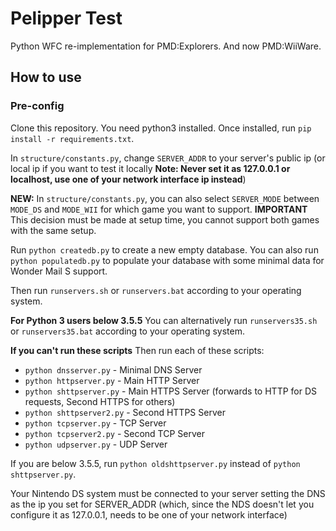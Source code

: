 # Pelipper Test

Python WFC re-implementation for PMD:Explorers.
And now PMD:WiiWare.

## How to use

### Pre-config

Clone this repository.
You need python3 installed.
Once installed, run `pip install -r requirements.txt`.

In `structure/constants.py`, change `SERVER_ADDR` to your server's public ip
(or local ip if you want to test it locally **Note: Never set it as 127.0.0.1 or localhost, use one of your network interface ip instead**)

**NEW:** In `structure/constants.py`, you can also select `SERVER_MODE` between `MODE_DS` and `MODE_WII` for which game you want to support. **IMPORTANT** This decision must be made at setup time, you cannot support both games with the same setup.

Run `python createdb.py` to create a new empty database. You can also run `python populatedb.py` to populate your database with some minimal data for Wonder Mail S support.

Then run `runservers.sh` or `runservers.bat` according to your operating system.

**For Python 3 users below 3.5.5**
You can alternatively run `runservers35.sh` or `runservers35.bat` according to your operating system.

**If you can't run these scripts**
Then run each of these scripts: 
- `python dnsserver.py` - Minimal DNS Server
- `python httpserver.py` - Main HTTP Server
- `python shttpserver.py` - Main HTTPS Server (forwards to HTTP for DS requests, Second HTTPS for others)
- `python shttpserver2.py` - Second HTTPS Server
- `python tcpserver.py` - TCP Server
- `python tcpserver2.py` - Second TCP Server
- `python udpserver.py` - UDP Server

If you are below 3.5.5, run `python oldshttpserver.py` instead of `python shttpserver.py`.

Your Nintendo DS system must be connected to your server setting the
DNS as the ip you set for SERVER_ADDR (which, since the NDS doesn't let
you configure it as 127.0.0.1, needs to be one of your network interface)